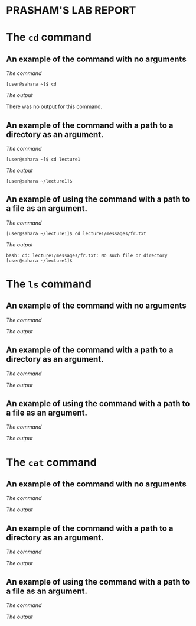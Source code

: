 # PRASHAM'S LAB REPORT 

# The `cd` command

## An example of the command with no arguments

*The command*

    [user@sahara ~]$ cd

*The output*

There was no output for this command.

## An example of the command with a path to a directory as an argument.

*The command*

    [user@sahara ~]$ cd lecture1

*The output*

    [user@sahara ~/lecture1]$ 

## An example of using the command with a path to a file as an argument.

*The command*

    [user@sahara ~/lecture1]$ cd lecture1/messages/fr.txt

*The output*

    bash: cd: lecture1/messages/fr.txt: No such file or directory
    [user@sahara ~/lecture1]$ 

# The `ls` command

## An example of the command with no arguments

*The command*

*The output*

## An example of the command with a path to a directory as an argument.

*The command*

*The output*

## An example of using the command with a path to a file as an argument.

*The command*

*The output*


# The `cat` command

## An example of the command with no arguments

*The command*

*The output*

## An example of the command with a path to a directory as an argument.

*The command*

*The output*

## An example of using the command with a path to a file as an argument.

*The command*

*The output*




